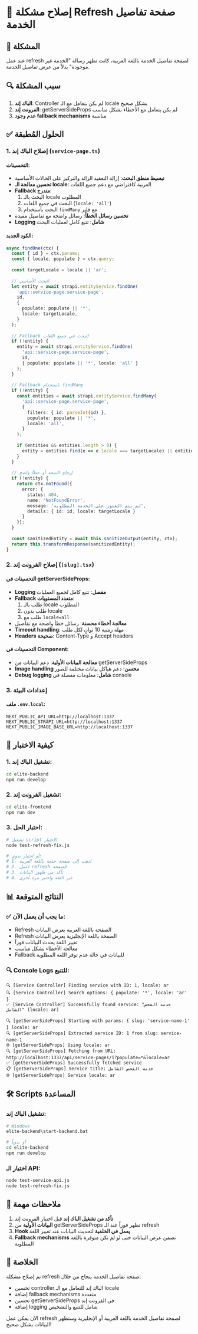 # 🔧 إصلاح مشكلة Refresh صفحة تفاصيل الخدمة

## 🎯 المشكلة
عند عمل refresh لصفحة تفاصيل الخدمة باللغة العربية، كانت تظهر رسالة "الخدمة غير موجودة" بدلاً من عرض تفاصيل الخدمة.

## 🔍 سبب المشكلة
1. **الباك إند**: Controller لم يكن يتعامل مع الـ locale بشكل صحيح
2. **الفرونت إند**: getServerSideProps لم يكن يتعامل مع الأخطاء بشكل مناسب
3. **عدم وجود fallback mechanisms** مناسبة

## ✅ الحلول المُطبقة

### 1. إصلاح الباك إند (`service-page.ts`)

#### التحسينات:
- **تبسيط منطق البحث**: إزالة التعقيد الزائد والتركيز على الحالات الأساسية
- **تحسين معالجة الـ locale**: العربية كافتراضي مع دعم جميع اللغات
- **Fallback متدرج**:
  1. البحث بالـ locale المطلوب
  2. البحث في جميع اللغات (`locale: 'all'`)
  3. البحث باستخدام `findMany` مع فلتر
- **تحسين رسائل الخطأ**: رسائل واضحة مع تفاصيل مفيدة
- **Logging شامل**: تتبع كامل لعمليات البحث

#### الكود الجديد:
```typescript
async findOne(ctx) {
  const { id } = ctx.params;
  const { locale, populate } = ctx.query;
  
  const targetLocale = locale || 'ar';
  
  // البحث الأساسي
  let entity = await strapi.entityService.findOne(
    'api::service-page.service-page',
    id,
    {
      populate: populate || '*',
      locale: targetLocale,
    }
  );
  
  // Fallback للبحث في جميع اللغات
  if (!entity) {
    entity = await strapi.entityService.findOne(
      'api::service-page.service-page',
      id,
      { populate: populate || '*', locale: 'all' }
    );
  }
  
  // Fallback باستخدام findMany
  if (!entity) {
    const entities = await strapi.entityService.findMany(
      'api::service-page.service-page',
      {
        filters: { id: parseInt(id) },
        populate: populate || '*',
        locale: 'all',
      }
    );
    
    if (entities && entities.length > 0) {
      entity = entities.find(e => e.locale === targetLocale) || entities[0];
    }
  }
  
  // إرجاع النتيجة أو خطأ واضح
  if (!entity) {
    return ctx.notFound({
      error: {
        status: 404,
        name: 'NotFoundError',
        message: 'لم يتم العثور على الخدمة المطلوبة',
        details: { id: id, locale: targetLocale }
      }
    });
  }
  
  const sanitizedEntity = await this.sanitizeOutput(entity, ctx);
  return this.transformResponse(sanitizedEntity);
}
```

### 2. إصلاح الفرونت إند (`[slug].tsx`)

#### التحسينات في getServerSideProps:
- **Logging مفصل**: تتبع كامل لجميع العمليات
- **Fallback متعدد المستويات**:
  1. طلب بالـ locale المطلوب
  2. طلب بدون locale
  3. طلب مع `locale=all`
- **معالجة أخطاء محسنة**: رسائل خطأ واضحة مع تفاصيل
- **Timeout handling**: مهلة زمنية 10 ثوانٍ لكل طلب
- **Headers صحيحة**: Content-Type و Accept headers

#### التحسينات في Component:
- **معالجة البيانات الأولية**: دعم البيانات من getServerSideProps
- **Image handling محسن**: دعم هياكل بيانات مختلفة للصور
- **Debug logging شامل**: معلومات مفصلة في console

### 3. إعدادات البيئة

#### ملف `.env.local`:
```env
NEXT_PUBLIC_API_URL=http://localhost:1337
NEXT_PUBLIC_STRAPI_URL=http://localhost:1337
NEXT_PUBLIC_IMAGE_BASE_URL=http://localhost:1337
```

## 🚀 كيفية الاختبار

### 1. تشغيل الباك إند:
```bash
cd elite-backend
npm run develop
```

### 2. تشغيل الفرونت إند:
```bash
cd elite-frontend
npm run dev
```

### 3. اختبار الحل:
```bash
# تشغيل script الاختبار
node test-refresh-fix.js

# أو اختبار يدوي:
# 1. اذهب إلى صفحة خدمة باللغة العربية
# 2. اعمل refresh للصفحة
# 3. تأكد من ظهور البيانات
# 4. غير اللغة واختبر مرة أخرى
```

## 📊 النتائج المتوقعة

### ✅ ما يجب أن يعمل الآن:
- Refresh الصفحة باللغة العربية يعرض البيانات
- Refresh الصفحة باللغة الإنجليزية يعرض البيانات
- تغيير اللغة يحدث البيانات فوراً
- معالجة الأخطاء بشكل مناسب
- Fallback للبيانات في حالة عدم توفر اللغة المطلوبة

### 🔍 Console Logs للتتبع:
```
🔍 [Service Controller] Finding service with ID: 1, locale: ar
🔍 [Service Controller] Search options: { populate: '*', locale: 'ar' }
✅ [Service Controller] Successfully found service: "خدمة الفحص الشامل" (locale: ar)

🔍 [getServerSideProps] Starting with params: { slug: 'service-name-1' } locale: ar
🔍 [getServerSideProps] Extracted service ID: 1 from slug: service-name-1
🌐 [getServerSideProps] Using locale: ar
🔍 [getServerSideProps] Fetching from URL: http://localhost:1337/api/service-pages/1?populate=*&locale=ar
✅ [getServerSideProps] Successfully fetched service
📋 [getServerSideProps] Service title: خدمة الفحص الشامل
🌐 [getServerSideProps] Service locale: ar
```

## 🛠️ Scripts المساعدة

### تشغيل الباك إند:
```bash
# Windows
elite-backend\start-backend.bat

# أو يدوياً
cd elite-backend
npm run develop
```

### اختبار الـ API:
```bash
node test-service-api.js
node test-refresh-fix.js
```

## 📝 ملاحظات مهمة

1. **تأكد من تشغيل الباك إند** قبل اختبار الفرونت إند
2. **البيانات الأولية** من getServerSideProps تظهر فوراً عند الـ refresh
3. **Hook يعمل في الخلفية** لتحديث البيانات عند تغيير اللغة
4. **Fallback mechanisms** تضمن عرض البيانات حتى لو لم تكن متوفرة باللغة المطلوبة

## 🎉 الخلاصة

تم إصلاح مشكلة refresh صفحة تفاصيل الخدمة بنجاح من خلال:
- تحسين controller الباك إند للتعامل مع الـ locale
- إضافة fallback mechanisms متعددة
- تحسين getServerSideProps في الفرونت إند
- إضافة logging شامل للتتبع والتشخيص

الآن يمكن عمل refresh لصفحة تفاصيل الخدمة باللغة العربية أو الإنجليزية وستظهر البيانات بشكل صحيح!
